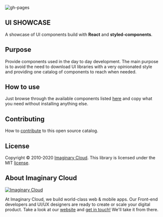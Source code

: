 ![gh-pages](https://github.com/imaginary-cloud/ui-show-case/workflows/gh-pages/badge.svg)

## UI SHOWCASE
A showcase of UI components build with **React** and **styled-components**.

## Purpose
Provide components used in the day to day development. The main purpose is to avoid the need to download UI libraries with a very opinionated style and providing one catalog of components to reach when needed.

## How to use
Just browse through the available components listed [here](https://imaginary-cloud.github.io/ui-show-case/?path=/story/badge--welcome) and copy what you need without installing anything else.

## Contributing
How to [contribute](/CONTRIBUTING.MD) to this open source catalog.

## License

Copyright © 2010-2020 [Imaginary Cloud](https://www.imaginarycloud.com/?utm_source=github). This library is licensed under the MIT [license](/LICENCE).

## About Imaginary Cloud

[![Imaginary Cloud](https://s3.eu-central-1.amazonaws.com/imaginary-images/Logo_IC_readme.svg)](https://www.imaginarycloud.com/?utm_source=github)

At Imaginary Cloud, we build world-class web & mobile apps. Our Front-end developers and UI/UX designers are ready to create or scale your digital product. Take a look at our [website](https://www.imaginarycloud.com/?utm_source=github) and [get in touch!](https://www.imaginarycloud.com/contacts/?utm_source=github) We'll take it from there.
